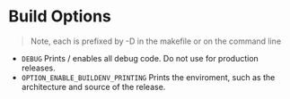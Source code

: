 Build Options
====================
> Note, each is prefixed by -D in the makefile or on the command line

* `DEBUG`
Prints / enables all debug code. Do not use for production releases.
* `OPTION_ENABLE_BUILDENV_PRINTING`
Prints the enviroment, such as the architecture and source of the release.